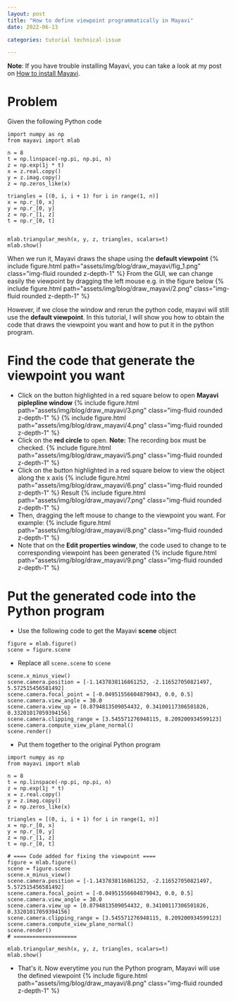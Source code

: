 ```yaml
---
layout: post
title: "How to define viewpoint programmatically in Mayavi"
date: 2022-06-13

categories: tutorial technical-issue

---
```

**Note**: If you have trouble installing Mayavi, you can take a look at my post on [How to install Mayavi](https://anhquancao.github.io/blog/2022/mayavi-install/).

# Problem

Given the following Python code
```
import numpy as np
from mayavi import mlab

n = 8
t = np.linspace(-np.pi, np.pi, n)
z = np.exp(1j * t)
x = z.real.copy()
y = z.imag.copy()
z = np.zeros_like(x)

triangles = [(0, i, i + 1) for i in range(1, n)]
x = np.r_[0, x]
y = np.r_[0, y]
z = np.r_[1, z]
t = np.r_[0, t]


mlab.triangular_mesh(x, y, z, triangles, scalars=t)
mlab.show()
```
When we run it, Mayavi draws the shape using the **default viewpoint**
{% include figure.html path="assets/img/blog/draw_mayavi/fig_1.png" class="img-fluid rounded z-depth-1" %}
From the GUI, we can change easily the viewpoint by dragging the left mouse e.g. in the figure below
{% include figure.html path="assets/img/blog/draw_mayavi/2.png" class="img-fluid rounded z-depth-1" %}

However, if we close the window and rerun the python code, mayavi will still use the **default viewpoint**. In this tutorial, I will show you how to obtain the code that draws the viewpoint you want and how to put it in the python program.

# Find the code that generate the viewpoint you want 
- Click on the button highlighted in a red square below to open **Mayavi piplepline window**
{% include figure.html path="assets/img/blog/draw_mayavi/3.png" class="img-fluid rounded z-depth-1" %}
{% include figure.html path="assets/img/blog/draw_mayavi/4.png" class="img-fluid rounded z-depth-1" %}
- Click on the **red circle** to open. **Note:** The recording box must be checked. 
{% include figure.html path="assets/img/blog/draw_mayavi/5.png" class="img-fluid rounded z-depth-1" %}
- Click  on the button highlighted in a red square below to view the object along the x axis 
{% include figure.html path="assets/img/blog/draw_mayavi/6.png" class="img-fluid rounded z-depth-1" %}
Result
{% include figure.html path="assets/img/blog/draw_mayavi/7.png" class="img-fluid rounded z-depth-1" %}
- Then, dragging the left mouse to change to the viewpoint you want. For example:
{% include figure.html path="assets/img/blog/draw_mayavi/8.png" class="img-fluid rounded z-depth-1" %}
- Note that on the **Edit properties window**, the code used to change to te corresponding viewpoint has been generated 
{% include figure.html path="assets/img/blog/draw_mayavi/9.png" class="img-fluid rounded z-depth-1" %}

# Put the generated code into the Python program
- Use the following code to get the  Mayavi **scene** object

```
figure = mlab.figure()
scene = figure.scene
```
- Replace all `scene.scene` to `scene`

```
scene.x_minus_view()
scene.camera.position = [-1.1437838116861252, -2.116527050821497, 5.572515456581492]
scene.camera.focal_point = [-0.04951556604879043, 0.0, 0.5]
scene.camera.view_angle = 30.0
scene.camera.view_up = [0.8794813509054432, 0.34100117306501826, 0.33201017059394156]
scene.camera.clipping_range = [3.545571276948115, 8.209200934599123]
scene.camera.compute_view_plane_normal()
scene.render()
```

- Put them together to the original Python program  

```
import numpy as np
from mayavi import mlab

n = 8
t = np.linspace(-np.pi, np.pi, n)
z = np.exp(1j * t)
x = z.real.copy()
y = z.imag.copy()
z = np.zeros_like(x)

triangles = [(0, i, i + 1) for i in range(1, n)]
x = np.r_[0, x]
y = np.r_[0, y]
z = np.r_[1, z]
t = np.r_[0, t]

# ==== Code added for fixing the viewpoint ====
figure = mlab.figure()
scene = figure.scene
scene.x_minus_view()
scene.camera.position = [-1.1437838116861252, -2.116527050821497, 5.572515456581492]
scene.camera.focal_point = [-0.04951556604879043, 0.0, 0.5]
scene.camera.view_angle = 30.0
scene.camera.view_up = [0.8794813509054432, 0.34100117306501826, 0.33201017059394156]
scene.camera.clipping_range = [3.545571276948115, 8.209200934599123]
scene.camera.compute_view_plane_normal()
scene.render()
# ====================

mlab.triangular_mesh(x, y, z, triangles, scalars=t)
mlab.show()
```

- That's it. Now everytime you run the Python program, Mayavi will use the defined viewpoint
{% include figure.html path="assets/img/blog/draw_mayavi/8.png" class="img-fluid rounded z-depth-1" %}